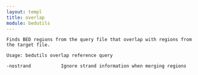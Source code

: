 ```yaml
---
layout: templ
title: overlap
module: bedutils
---
```

    
    Finds BED regions from the query file that overlap with regions from the target file.
    
    Usage: bedutils overlap reference query
    
    -nostrand           Ignore strand information when merging regions
    
    
